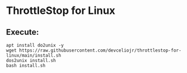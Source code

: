 # ThrottleStop for Linux

## Execute:
```
apt install do2unix -y
wget https://raw.githubusercontent.com/devceliojr/throttlestop-for-linux/main/install.sh
dos2unix install.sh
bash install.sh
```
